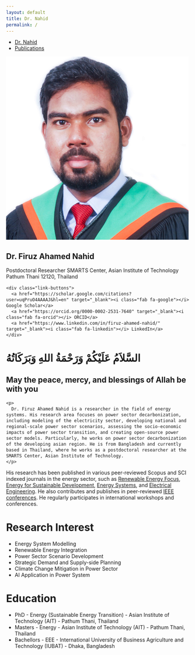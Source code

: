 ```yaml
---
layout: default
title: Dr. Nahid
permalink: /
---
```


<!-- TOP NAVIGATION -->
<nav class="top-nav">
  <ul>
    <li><a href="/">Dr. Nahid</a></li>
    <li><a href="/publications/">Publications</a></li>
  </ul>
</nav> 

<!-- TWO COLUMN CONTAINER -->
<div class="homepage-container">
  
  <!-- LEFT SECTION: PHOTO + BUTTONS -->
  <div class="left-panel">
    <img src="/image/Untitled design.png" alt="Dr. Nahid" class="profile-pic">
    <h2>Dr. Firuz Ahamed Nahid</h2>
    <p>
    Postdoctoral Researcher
    SMARTS Center, Asian Institute of Technology
    Pathum Thani 12120, Thailand
    <p>
    
    <div class="link-buttons">
      <a href="https://scholar.google.com/citations?user=uqPruO4AAAAJ&hl=en" target="_blank"><i class="fab fa-google"></i> Google Scholar</a>
      <a href="https://orcid.org/0000-0002-2531-7640" target="_blank"><i class="fab fa-orcid"></i> ORCID</a>
      <a href="https://www.linkedin.com/in/firuz-ahamed-nahid/" target="_blank"><i class="fab fa-linkedin"></i> LinkedIn</a>
    </div>
  </div>

  <!-- RIGHT SECTION: BIO -->
<div class="right-panel">
    <div class="intro-heading">
      <h1> السَّلاَمُ عَلَيْكُمْ وَرَحْمَةُ اللهِ وَبَرَكَاتُهُ </h1>
      <h2> May the peace, mercy, and blessings of Allah be with you </h2>
    </div>
  
    <p>
      Dr. Firuz Ahamed Nahid is a researcher in the field of energy systems. His research area focuses on power sector decarbonization, including modeling of the electricity sector, developing national and regional-scale power sector scenarios, assessing the socio-economic impacts of power sector transition, and creating open-source power sector models. Particularly, he works on power sector decarbonization of the developing asian region. He is from Bangladesh and currently based in Thailand, where he works as a postdoctoral researcher at the SMARTS Center, Asian Institute of Technology. 
    </p>
  
   <p>
  His research has been published in various peer-reviewed Scopus and SCI indexed journals in the energy sector, such as 
  <a href="https://www.sciencedirect.com/journal/renewable-energy-focus" target="_blank">Renewable Energy Focus</a>, 
  <a href="https://www.sciencedirect.com/journal/energy-for-sustainable-development" target="_blank">Energy for Sustainable Development</a>, 
  <a href="https://www.springer.com/journal/12667" target="_blank">Energy Systems</a>, and 
  <a href="https://www.springer.com/journal/202" target="_blank">Electrical Engineering</a>. 
  He also contributes and publishes in peer-reviewed 
  <a href="https://ieeexplore.ieee.org/Xplore/home.jsp" target="_blank">IEEE conferences</a>. 
  He regularly participates in international workshops and conferences.
</p>


  <h1> Research Interest </h1>
    <ul>
        <li> Energy System Modelling  </li>
        <li> Renewable Energy Integration  </li>
        <li> Power Sector Scenario Development  </li>
        <li> Strategic Demand and Supply-side Planning   </li>
        <li> Climate Change Mitigation in Power Sector  </li>
        <li> AI Application in Power System  </li>
    </ul>

  <h1> Education </h1>
      <ul>
        <li> PhD - Energy (Sustainable Energy Transition) -  Asian Institute of Technology (AIT) - Pathum Thani, Thailand </li>
        <li> Masters - Energy - Asian Institute of Technology (AIT) - Pathum Thani, Thailand  </li>
        <li> Bachellors - EEE - International University of Business Agriculture and Technology (IUBAT) - Dhaka, Bangladesh  </li>
    </ul>
  </div>
</div>
